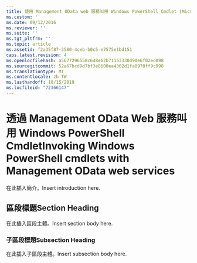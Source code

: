 ```yaml
---
title: 使用 Management OData web 服務叫用 Windows PowerShell Cmdlet |Microsoft Docs
ms.custom: ''
ms.date: 09/12/2016
ms.reviewer: ''
ms.suite: ''
ms.tgt_pltfrm: ''
ms.topic: article
ms.assetid: f2a35f87-3580-4ceb-b0c5-e7575e1bd151
caps.latest.revision: 4
ms.openlocfilehash: a5677296558c648e62b71153330d90e6f02ed098
ms.sourcegitcommit: 52a67bcd9d7bf3e8600ea4302d1fa8970ff9c998
ms.translationtype: MT
ms.contentlocale: zh-TW
ms.lasthandoff: 10/15/2019
ms.locfileid: "72366147"
---
```

# <a name="invoking-windows-powershell-cmdlets-with-management-odata-web-services"></a><span data-ttu-id="88b46-102">透過 Management OData Web 服務叫用 Windows PowerShell Cmdlet</span><span class="sxs-lookup"><span data-stu-id="88b46-102">Invoking Windows PowerShell cmdlets with Management OData web services</span></span>

<span data-ttu-id="88b46-103">在此插入簡介。</span><span class="sxs-lookup"><span data-stu-id="88b46-103">Insert introduction here.</span></span>

## <a name="section-heading"></a><span data-ttu-id="88b46-104">區段標題</span><span class="sxs-lookup"><span data-stu-id="88b46-104">Section Heading</span></span>

<span data-ttu-id="88b46-105">在此插入區段主體。</span><span class="sxs-lookup"><span data-stu-id="88b46-105">Insert section body here.</span></span>

### <a name="subsection-heading"></a><span data-ttu-id="88b46-106">子區段標題</span><span class="sxs-lookup"><span data-stu-id="88b46-106">Subsection Heading</span></span>

<span data-ttu-id="88b46-107">在此插入子區段主體。</span><span class="sxs-lookup"><span data-stu-id="88b46-107">Insert subsection body here.</span></span>